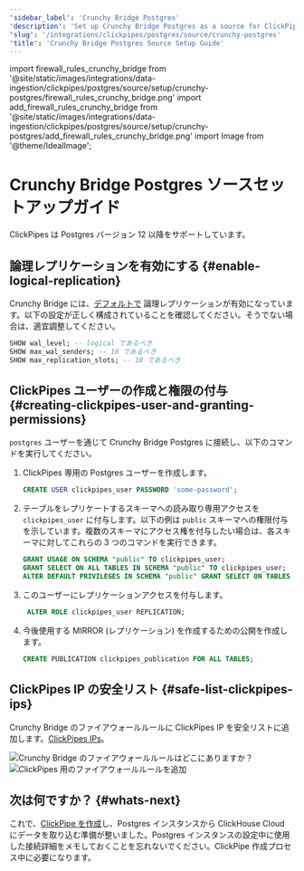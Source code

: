 ```yaml
---
'sidebar_label': 'Crunchy Bridge Postgres'
'description': 'Set up Crunchy Bridge Postgres as a source for ClickPipes'
'slug': '/integrations/clickpipes/postgres/source/crunchy-postgres'
'title': 'Crunchy Bridge Postgres Source Setup Guide'
---
```


import firewall_rules_crunchy_bridge from '@site/static/images/integrations/data-ingestion/clickpipes/postgres/source/setup/crunchy-postgres/firewall_rules_crunchy_bridge.png'
import add_firewall_rules_crunchy_bridge from '@site/static/images/integrations/data-ingestion/clickpipes/postgres/source/setup/crunchy-postgres/add_firewall_rules_crunchy_bridge.png'
import Image from '@theme/IdealImage';


# Crunchy Bridge Postgres ソースセットアップガイド

ClickPipes は Postgres バージョン 12 以降をサポートしています。

## 論理レプリケーションを有効にする {#enable-logical-replication}

Crunchy Bridge には、[デフォルトで](https://docs.crunchybridge.com/how-to/logical-replication) 論理レプリケーションが有効になっています。以下の設定が正しく構成されていることを確認してください。そうでない場合は、適宜調整してください。

```sql
SHOW wal_level; -- logical であるべき
SHOW max_wal_senders; -- 10 であるべき
SHOW max_replication_slots; -- 10 であるべき
```

## ClickPipes ユーザーの作成と権限の付与 {#creating-clickpipes-user-and-granting-permissions}

`postgres` ユーザーを通じて Crunchy Bridge Postgres に接続し、以下のコマンドを実行してください。

1. ClickPipes 専用の Postgres ユーザーを作成します。

    ```sql
    CREATE USER clickpipes_user PASSWORD 'some-password';
    ```

2. テーブルをレプリケートするスキーマへの読み取り専用アクセスを `clickpipes_user` に付与します。以下の例は `public` スキーマへの権限付与を示しています。複数のスキーマにアクセス権を付与したい場合は、各スキーマに対してこれらの 3 つのコマンドを実行できます。

    ```sql
    GRANT USAGE ON SCHEMA "public" TO clickpipes_user;
    GRANT SELECT ON ALL TABLES IN SCHEMA "public" TO clickpipes_user;
    ALTER DEFAULT PRIVILEGES IN SCHEMA "public" GRANT SELECT ON TABLES TO clickpipes_user;
    ```

3. このユーザーにレプリケーションアクセスを付与します。

    ```sql
     ALTER ROLE clickpipes_user REPLICATION;
    ```

4. 今後使用する MIRROR (レプリケーション) を作成するための公開を作成します。

    ```sql
    CREATE PUBLICATION clickpipes_publication FOR ALL TABLES;
    ```

## ClickPipes IP の安全リスト {#safe-list-clickpipes-ips}

Crunchy Bridge のファイアウォールルールに ClickPipes IP を安全リストに追加します。[ClickPipes IPs](../../index.md#list-of-static-ips)。

<Image size="lg" img={firewall_rules_crunchy_bridge} alt="Crunchy Bridge のファイアウォールルールはどこにありますか？" border/>

<Image size="lg" img={add_firewall_rules_crunchy_bridge} alt="ClickPipes 用のファイアウォールルールを追加" border/>

## 次は何ですか？ {#whats-next}

これで、[ClickPipe を作成](../index.md)し、Postgres インスタンスから ClickHouse Cloud にデータを取り込む準備が整いました。Postgres インスタンスの設定中に使用した接続詳細をメモしておくことを忘れないでください。ClickPipe 作成プロセス中に必要になります。
